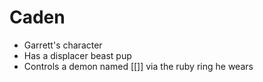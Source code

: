 # Caden

* Garrett's character
* Has a displacer beast pup
* Controls a demon named [[]] via the ruby ring he wears